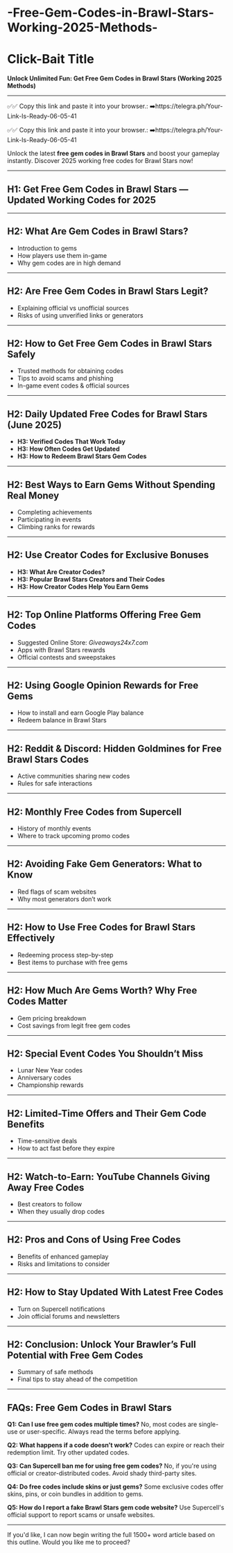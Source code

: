 # -Free-Gem-Codes-in-Brawl-Stars-Working-2025-Methods-


# **Click-Bait Title**

**Unlock Unlimited Fun: Get Free Gem Codes in Brawl Stars (Working 2025 Methods)**

---

✅✅ Copy this link and paste it into your browser.: ➡️https://telegra.ph/Your-Link-Is-Ready-06-05-41

✅✅ Copy this link and paste it into your browser.: ➡️https://telegra.ph/Your-Link-Is-Ready-06-05-41


Unlock the latest **free gem codes in Brawl Stars** and boost your gameplay instantly. Discover 2025 working free codes for Brawl Stars now!

---

## **H1: Get Free Gem Codes in Brawl Stars — Updated Working Codes for 2025**

---

## **H2: What Are Gem Codes in Brawl Stars?**

* Introduction to gems
* How players use them in-game
* Why gem codes are in high demand

---

## **H2: Are Free Gem Codes in Brawl Stars Legit?**

* Explaining official vs unofficial sources
* Risks of using unverified links or generators

---

## **H2: How to Get Free Gem Codes in Brawl Stars Safely**

* Trusted methods for obtaining codes
* Tips to avoid scams and phishing
* In-game event codes & official sources

---

## **H2: Daily Updated Free Codes for Brawl Stars (June 2025)**

* **H3: Verified Codes That Work Today**
* **H3: How Often Codes Get Updated**
* **H3: How to Redeem Brawl Stars Gem Codes**

---

## **H2: Best Ways to Earn Gems Without Spending Real Money**

* Completing achievements
* Participating in events
* Climbing ranks for rewards

---

## **H2: Use Creator Codes for Exclusive Bonuses**

* **H3: What Are Creator Codes?**
* **H3: Popular Brawl Stars Creators and Their Codes**
* **H3: How Creator Codes Help You Earn Gems**

---

## **H2: Top Online Platforms Offering Free Gem Codes**

* Suggested Online Store: *Giveaways24x7.com*
* Apps with Brawl Stars rewards
* Official contests and sweepstakes

---

## **H2: Using Google Opinion Rewards for Free Gems**

* How to install and earn Google Play balance
* Redeem balance in Brawl Stars

---

## **H2: Reddit & Discord: Hidden Goldmines for Free Brawl Stars Codes**

* Active communities sharing new codes
* Rules for safe interactions

---

## **H2: Monthly Free Codes from Supercell**

* History of monthly events
* Where to track upcoming promo codes

---

## **H2: Avoiding Fake Gem Generators: What to Know**

* Red flags of scam websites
* Why most generators don’t work

---

## **H2: How to Use Free Codes for Brawl Stars Effectively**

* Redeeming process step-by-step
* Best items to purchase with free gems

---

## **H2: How Much Are Gems Worth? Why Free Codes Matter**

* Gem pricing breakdown
* Cost savings from legit free gem codes

---

## **H2: Special Event Codes You Shouldn’t Miss**

* Lunar New Year codes
* Anniversary codes
* Championship rewards

---

## **H2: Limited-Time Offers and Their Gem Code Benefits**

* Time-sensitive deals
* How to act fast before they expire

---

## **H2: Watch-to-Earn: YouTube Channels Giving Away Free Codes**

* Best creators to follow
* When they usually drop codes

---

## **H2: Pros and Cons of Using Free Codes**

* Benefits of enhanced gameplay
* Risks and limitations to consider

---

## **H2: How to Stay Updated With Latest Free Codes**

* Turn on Supercell notifications
* Join official forums and newsletters

---

## **H2: Conclusion: Unlock Your Brawler’s Full Potential with Free Gem Codes**

* Summary of safe methods
* Final tips to stay ahead of the competition

---

## **FAQs: Free Gem Codes in Brawl Stars**

**Q1: Can I use free gem codes multiple times?**
No, most codes are single-use or user-specific. Always read the terms before applying.

**Q2: What happens if a code doesn’t work?**
Codes can expire or reach their redemption limit. Try other updated codes.

**Q3: Can Supercell ban me for using free gem codes?**
No, if you're using official or creator-distributed codes. Avoid shady third-party sites.

**Q4: Do free codes include skins or just gems?**
Some exclusive codes offer skins, pins, or coin bundles in addition to gems.

**Q5: How do I report a fake Brawl Stars gem code website?**
Use Supercell's official support to report scams or unsafe websites.

---

If you'd like, I can now begin writing the full 1500+ word article based on this outline. Would you like me to proceed?


